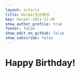 ```yaml
---
layout: article
title: Harper生日快乐
key: Harper-2021-12-05
show_author_profile: true
footer: false
show_edit_on_github: false
show_subscribe: false
---
```


# Happy Birthday!